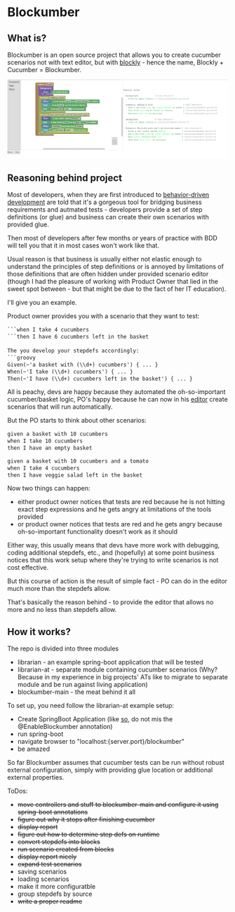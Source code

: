 # Blockumber

## What is?

Blockumber is an open source project that allows you to create cucumber scenarios not with text editor, but with [blockly] - hence the name, Blockly + Cucumber = Blockumber.

![Alt text](/blockumber.png?raw=true "Blockumber in action")

## Reasoning behind project

Most of developers, when they are first introduced to [behavior-driven development] are told that it's a gorgeous tool for bridging business requirements and autmated tests - developers provide a set of step definitions (or glue) and business can create their own scenarios with provided glue.

Then most of developers after few months or years of practice with BDD will tell you that it in most cases won't work like that.

Usual reason is that business is usually either not elastic enough to understand the principles of step definitions or is annoyed by limitations of those definitions that are often hidden under provided scenario editor (though I had the pleasure of working with Product Owner that lied in the sweet spot between - but that might be due to the fact of her IT education).

I'll give you an example.

Product owner provides you with a scenario that they want to test:
```given a basket with 10 cucumbers
```when I take 4 cucumbers
```then I have 6 cucumbers left in the basket

The you develop your stepdefs accordingly:
```groovy
Given(~'a basket with (\\d+) cucumbers') { ... }
When(~'I take (\\d+) cucumbers') { ... }
Then(~'I have (\\d+) cucumbers left in the basket') { ... }
```
All is peachy, devs are happy because they automated the oh-so-important cucumber/basket logic, PO's happy because he can now in his [editor] create scenarios that will run automatically.

But the PO starts to think about other scenarios:
```
given a basket with 10 cucumbers
when I take 10 cucumbers
then I have an empty basket
```

```
given a basket with 10 cucumbers and a tomato
when I take 4 cucumbers
then I have veggie salad left in the basket
```

Now two things can happen:
* either product owner notices that tests are red because he is not hitting exact step expressions and he gets angry at limitations of the tools provided
* or product owner notices that tests are red and he gets angry because oh-so-important functionality doesn't work as it should

Either way, this usually means that devs have more work with debugging, coding additional stepdefs, etc., and (hopefully) at some point business notices that this work setup where they're trying to write scenarios is not cost effective.

But this course of action is the result of simple fact - PO can do in the editor much more than the stepdefs allow.

That's basically the reason behind - to provide the editor that allows no more and no less than stepdefs allow.

## How it works?

The repo is divided into three modules
* librarian - an example spring-boot application that will be tested
* librarian-at - separate module containing cucumber scenarios (Why? Because in my experience in big projects' ATs like to migrate to separate module and be run against living application)
* blockumber-main - the meat behind it all

To set up, you need follow the librarian-at example setup:
* Create SpringBoot Application (like [so], do not mis the @EnableBlockumber annotation)
* run spring-boot
* navigate browser to "localhost:{server.port}/blockumber"
* be amazed

So far Blockumber assumes that cucumber tests can be run without robust external configuration, simply with providing glue location or additional external properties.

ToDos:
* ~~move controllers and stuff to blockumber-main and configure it using spring-boot annotations~~
* ~~figure out why it stops after finishing cucumber~~
* ~~display report~~
* ~~figure out how to determine step defs on runtime~~
* ~~convert stepdefs into blocks~~
* ~~run scenario created from blocks~~
* ~~display report nicely~~
* ~~expand test scenarios~~
* saving scenarios
* loading scenarios
* make it more configuratble
* group stepdefs by source
* ~~write a proper readme~~

[blockly]: https://developers.google.com/blockly
[behavior-driven development]: https://en.wikipedia.org/wiki/Behavior-driven_development
[editor]: https://en.wikipedia.org/wiki/Microsoft_Notepad
[so]: https://github.com/RemboL/blockumber/blob/master/librarian-at/src/main/java/pl/rembol/librarian/at/Application.java